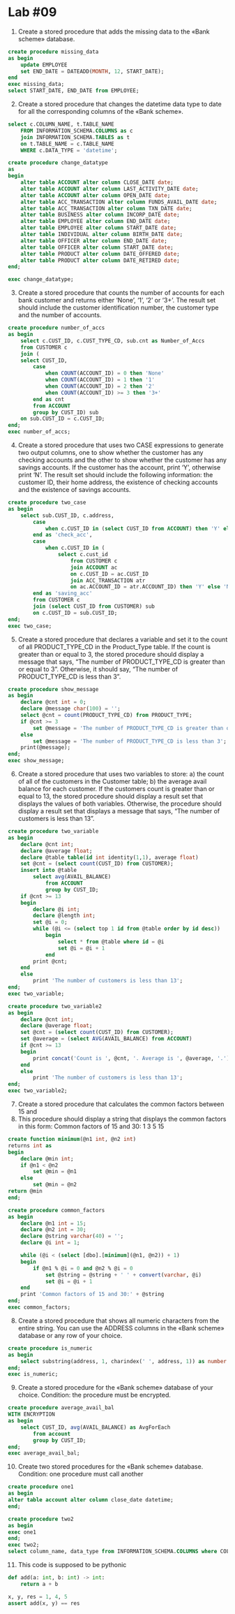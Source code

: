 # Lab #09

1. Create a stored procedure that adds the missing data to the «Bank scheme» database.

```sql
create procedure missing_data
as begin
	update EMPLOYEE
	set END_DATE = DATEADD(MONTH, 12, START_DATE);
end
exec missing_data;
select START_DATE, END_DATE from EMPLOYEE;
```

2. Create a stored procedure that changes the datetime data type to date for all the corresponding columns of the «Bank scheme».

```sql
select c.COLUMN_NAME, t.TABLE_NAME
	FROM INFORMATION_SCHEMA.COLUMNS as c
	join INFORMATION_SCHEMA.TABLES as t
	on t.TABLE_NAME = c.TABLE_NAME
	WHERE c.DATA_TYPE = 'datetime';

create procedure change_datatype
as
begin
	alter table ACCOUNT alter column CLOSE_DATE date;
	alter table ACCOUNT alter column LAST_ACTIVITY_DATE date;
	alter table ACCOUNT alter column OPEN_DATE date;
	alter table ACC_TRANSACTION alter column FUNDS_AVAIL_DATE date;
	alter table ACC_TRANSACTION alter column TXN_DATE date;
	alter table BUSINESS alter column INCORP_DATE date;
	alter table EMPLOYEE alter column END_DATE date;
	alter table EMPLOYEE alter column START_DATE date;
	alter table INDIVIDUAL alter column BIRTH_DATE date;
	alter table OFFICER alter column END_DATE date;
	alter table OFFICER alter column START_DATE date;
	alter table PRODUCT alter column DATE_OFFERED date;
	alter table PRODUCT alter column DATE_RETIRED date;
end;

exec change_datatype;
```

3. Create a stored procedure that counts the number of accounts for each bank  customer and returns either ‘None’, ‘1’, ‘2’ or ‘3+’. The result set should  include the customer identification number, the customer type and the number of accounts.

```sql
create procedure number_of_accs
as begin
	select c.CUST_ID, c.CUST_TYPE_CD, sub.cnt as Number_of_Accs
	from CUSTOMER c
	join (
	select CUST_ID, 
		case 
			when COUNT(ACCOUNT_ID) = 0 then 'None'
			when COUNT(ACCOUNT_ID) = 1 then '1'
			when COUNT(ACCOUNT_ID) = 2 then '2'
			when COUNT(ACCOUNT_ID) >= 3 then '3+' 
		end as cnt
		from ACCOUNT
		group by CUST_ID) sub
	on sub.CUST_ID = c.CUST_ID;
end;
exec number_of_accs;
```

4. Create a stored procedure that uses two CASE expressions to generate two  output columns, one to show whether the customer has any checking accounts and the other to show whether the customer has any savings accounts. If the customer has the account, print ‘Y’, otherwise print ‘N’. The result set should include the following information: the customer ID, their home address, the existence of checking accounts and the existence of savings accounts.

```sql
create procedure two_case
as begin
	select sub.CUST_ID, c.address,
		case
			when c.CUST_ID in (select CUST_ID from ACCOUNT) then 'Y' else 'N'
		end as 'check_acc',
		case 
			when c.CUST_ID in (
				select c.cust_id 
					from CUSTOMER c
					join ACCOUNT ac
					on c.CUST_ID = ac.CUST_ID
					join ACC_TRANSACTION atr
					on ac.ACCOUNT_ID = atr.ACCOUNT_ID) then 'Y' else 'N' 
		end as 'saving_acc'
		from CUSTOMER c
		join (select CUST_ID from CUSTOMER) sub
		on c.CUST_ID = sub.CUST_ID;
end;
exec two_case;
```

5. Create a stored procedure that declares a variable and set it to the count of all
PRODUCT_TYPE_CD in the Product_Type table. If the count is greater than 
or equal to 3, the stored procedure should display a message that says, “The 
number of PRODUCT_TYPE_CD is greater than or equal to 3”.
Otherwise, it should say, “The number of PRODUCT_TYPE_CD is less than 
3”.

```sql
create procedure show_message
as begin 
	declare @cnt int = 0;
	declare @message char(100) = ''; 
	select @cnt = count(PRODUCT_TYPE_CD) from PRODUCT_TYPE;
	if @cnt >= 3
		set @message = 'The number of PRODUCT_TYPE_CD is greater than or equal to 3';
	else
		set @message = 'The number of PRODUCT_TYPE_CD is less than 3';
	print(@message);
end;
exec show_message;
```

6. Create a stored procedure that uses two variables to store:
a) the count of all of the customers in the Customer table;
b) the average avail balance for each customer. 
If the customers count is greater than or equal to 13, the stored procedure  should display a result set that displays the values of both variables. Otherwise, the procedure should display a result set that displays a message that says, “The number of customers is less than 13”.

```sql
create procedure two_variable 
as begin
	declare @cnt int; 
	declare @average float;
	declare @table table(id int identity(1,1), average float)
	set @cnt = (select count(CUST_ID) from CUSTOMER);
	insert into @table 
		select avg(AVAIL_BALANCE) 
			from ACCOUNT
			group by CUST_ID;
	if @cnt >= 13
	begin 
		declare @i int;
		declare @length int;
		set @i = 0;
		while (@i <= (select top 1 id from @table order by id desc))
			begin
				select * from @table where id = @i
				set @i = @i + 1
			end
		print @cnt;
	end
	else
		print 'The number of customers is less than 13';
end;
exec two_variable;
```


```sql
create procedure two_variable2 
as begin
	declare @cnt int; 
	declare @average float;
	set @cnt = (select count(CUST_ID) from CUSTOMER);
	set @average = (select AVG(AVAIL_BALANCE) from ACCOUNT)
	if @cnt >= 13
	begin 
		print concat('Count is ', @cnt, '. Average is ', @average, '.');
	end
	else
		print 'The number of customers is less than 13';
end;
exec two_variable2;
```

7. Create a stored procedure that calculates the common factors between 15 and
30. This procedure should display a string that displays the common factors 
in this form:
Common factors of 15 and 30: 1 3 5 15

```sql
create function minimum(@n1 int, @n2 int)
returns int as
begin
	declare @min int;
	if @n1 < @n2
		set @min = @n1
	else
		set @min = @n2
return @min
end;

create procedure common_factors
as begin
	declare @n1 int = 15;
	declare @n2 int = 30;
	declare @string varchar(40) = '';
	declare @i int = 1; 

	while (@i < (select [dbo].[minimum](@n1, @n2)) + 1)
	begin
		if @n1 % @i = 0 and @n2 % @i = 0
			set @string = @string + ' ' + convert(varchar, @i)
			set @i = @i + 1
	end
	print 'Common factors of 15 and 30:' + @string
end;
exec common_factors;
```

8. Create a stored procedure that shows all numeric characters from the entire string. You can use the ADDRESS columns in the «Bank scheme» database or any row of your choice.

```sql
create procedure is_numeric
as begin
    select substring(address, 1, charindex(' ', address, 1)) as number from CUSTOMER;
end;
exec is_numeric;
```

9. Create a stored procedure for the «Bank scheme» database of your choice. 
Condition: the procedure must be encrypted.

```sql
create procedure average_avail_bal
WITH ENCRYPTION
as begin
	select CUST_ID, avg(AVAIL_BALANCE) as AvgForEach 
		from account
		group by CUST_ID;
end;
exec average_avail_bal;
```


10. Create two stored procedures for the «Bank scheme» database. Condition: 
one procedure must call another

```sql
create procedure one1
as begin
alter table account alter column close_date datetime;   
end;

create procedure two2
as begin
exec one1
end;
exec two2;
select column_name, data_type from INFORMATION_SCHEMA.COLUMNS where COLUMN_NAME = 'CLOSE_DATE';
```

11. This code is supposed to be pythonic

```python
def add(a: int, b: int) -> int:
    return a + b

x, y, res = 1, 4, 5
assert add(x, y) == res
```